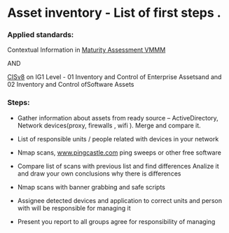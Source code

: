 # Asset inventory - List of first steps . 

### Applied standards:

Contextual Information in  [Maturity Assessment VMMM](https://github.com/jonathanristo/VMMM-self-assessment-tool)

AND

[CISv8](https://learn.cisecurity.org/cis-controls-download) on IG1 Level - 01 Inventory and Control of Enterprise Assetsand and 02 Inventory and Control ofSoftware Assets

### Steps:
* Gather information about assets from ready source – ActiveDirectory, Network devices(proxy, firewalls , wifi ).  Merge and compare it.

* List of responsible units / people related with devices in your network

* Nmap scans, www.pingcastle.com ping sweeps  or other free software

* Compare list of scans with previous list and find differences Analize it and draw your own conclusions why there is differences

* Nmap  scans with banner grabbing and safe scripts

* Assignee detected devices and application to correct units and person with will be responsible for managing it

* Present you report to all groups agree for responsibility of managing

